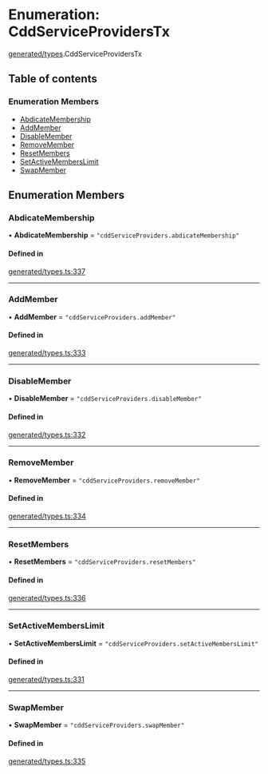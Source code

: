 # Enumeration: CddServiceProvidersTx

[generated/types](../wiki/generated.types).CddServiceProvidersTx

## Table of contents

### Enumeration Members

- [AbdicateMembership](../wiki/generated.types.CddServiceProvidersTx#abdicatemembership)
- [AddMember](../wiki/generated.types.CddServiceProvidersTx#addmember)
- [DisableMember](../wiki/generated.types.CddServiceProvidersTx#disablemember)
- [RemoveMember](../wiki/generated.types.CddServiceProvidersTx#removemember)
- [ResetMembers](../wiki/generated.types.CddServiceProvidersTx#resetmembers)
- [SetActiveMembersLimit](../wiki/generated.types.CddServiceProvidersTx#setactivememberslimit)
- [SwapMember](../wiki/generated.types.CddServiceProvidersTx#swapmember)

## Enumeration Members

### AbdicateMembership

• **AbdicateMembership** = ``"cddServiceProviders.abdicateMembership"``

#### Defined in

[generated/types.ts:337](https://github.com/PolymeshAssociation/polymesh-sdk/blob/46129005/src/generated/types.ts#L337)

___

### AddMember

• **AddMember** = ``"cddServiceProviders.addMember"``

#### Defined in

[generated/types.ts:333](https://github.com/PolymeshAssociation/polymesh-sdk/blob/46129005/src/generated/types.ts#L333)

___

### DisableMember

• **DisableMember** = ``"cddServiceProviders.disableMember"``

#### Defined in

[generated/types.ts:332](https://github.com/PolymeshAssociation/polymesh-sdk/blob/46129005/src/generated/types.ts#L332)

___

### RemoveMember

• **RemoveMember** = ``"cddServiceProviders.removeMember"``

#### Defined in

[generated/types.ts:334](https://github.com/PolymeshAssociation/polymesh-sdk/blob/46129005/src/generated/types.ts#L334)

___

### ResetMembers

• **ResetMembers** = ``"cddServiceProviders.resetMembers"``

#### Defined in

[generated/types.ts:336](https://github.com/PolymeshAssociation/polymesh-sdk/blob/46129005/src/generated/types.ts#L336)

___

### SetActiveMembersLimit

• **SetActiveMembersLimit** = ``"cddServiceProviders.setActiveMembersLimit"``

#### Defined in

[generated/types.ts:331](https://github.com/PolymeshAssociation/polymesh-sdk/blob/46129005/src/generated/types.ts#L331)

___

### SwapMember

• **SwapMember** = ``"cddServiceProviders.swapMember"``

#### Defined in

[generated/types.ts:335](https://github.com/PolymeshAssociation/polymesh-sdk/blob/46129005/src/generated/types.ts#L335)

